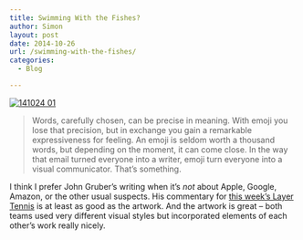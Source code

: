 ```yaml
---
title: Swimming With the Fishes?
author: Simon
layout: post
date: 2014-10-26
url: /swimming-with-the-fishes/
categories:
  - Blog

---
```

[<img style="display:block; margin-left:auto; margin-right:auto;" src="http://sidewalken.com/wp-content/uploads/2014/10/141024_01.jpg" alt="141024 01" title="A detail from DKNG's opening shot - a green and gold underwater world." border="0" />][1]

> Words, carefully chosen, can be precise in meaning. With emoji you lose that precision, but in exchange you gain a remarkable expressiveness for feeling. An emoji is seldom worth a thousand words, but depending on the moment, it can come close. In the way that email turned everyone into a writer, emoji turn everyone into a visual communicator. That’s something.

I think I prefer John Gruber&#8217;s writing when it&#8217;s _not_ about Apple, Google, Amazon, or the other usual suspects. His commentary for [this week&#8217;s Layer Tennis][2] is at least as good as the artwork. And the artwork is great &#8211; both teams used very different visual styles but incorporated elements of each other&#8217;s work really nicely.

 [1]: http://www.layertennis.com/match/dkng-vs-delicious-design-league/#1
 [2]: http://www.layertennis.com/match/dkng-vs-delicious-design-league/#intro